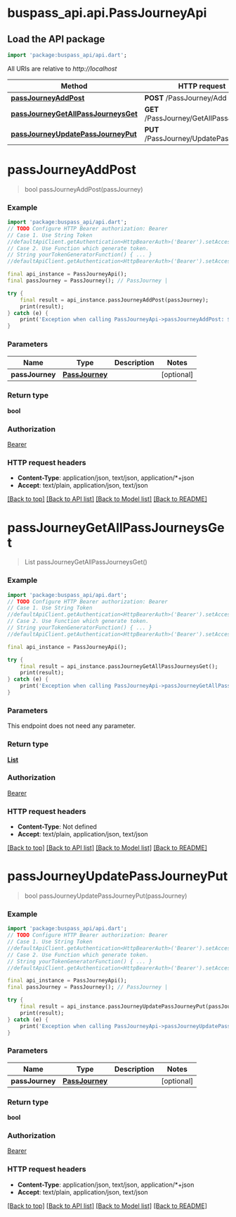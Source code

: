 # buspass_api.api.PassJourneyApi

## Load the API package
```dart
import 'package:buspass_api/api.dart';
```

All URIs are relative to *http://localhost*

Method | HTTP request | Description
------------- | ------------- | -------------
[**passJourneyAddPost**](PassJourneyApi.md#passjourneyaddpost) | **POST** /PassJourney/Add | 
[**passJourneyGetAllPassJourneysGet**](PassJourneyApi.md#passjourneygetallpassjourneysget) | **GET** /PassJourney/GetAllPassJourneys | 
[**passJourneyUpdatePassJourneyPut**](PassJourneyApi.md#passjourneyupdatepassjourneyput) | **PUT** /PassJourney/UpdatePassJourney | 


# **passJourneyAddPost**
> bool passJourneyAddPost(passJourney)



### Example
```dart
import 'package:buspass_api/api.dart';
// TODO Configure HTTP Bearer authorization: Bearer
// Case 1. Use String Token
//defaultApiClient.getAuthentication<HttpBearerAuth>('Bearer').setAccessToken('YOUR_ACCESS_TOKEN');
// Case 2. Use Function which generate token.
// String yourTokenGeneratorFunction() { ... }
//defaultApiClient.getAuthentication<HttpBearerAuth>('Bearer').setAccessToken(yourTokenGeneratorFunction);

final api_instance = PassJourneyApi();
final passJourney = PassJourney(); // PassJourney | 

try {
    final result = api_instance.passJourneyAddPost(passJourney);
    print(result);
} catch (e) {
    print('Exception when calling PassJourneyApi->passJourneyAddPost: $e\n');
}
```

### Parameters

Name | Type | Description  | Notes
------------- | ------------- | ------------- | -------------
 **passJourney** | [**PassJourney**](PassJourney.md)|  | [optional] 

### Return type

**bool**

### Authorization

[Bearer](../README.md#Bearer)

### HTTP request headers

 - **Content-Type**: application/json, text/json, application/*+json
 - **Accept**: text/plain, application/json, text/json

[[Back to top]](#) [[Back to API list]](../README.md#documentation-for-api-endpoints) [[Back to Model list]](../README.md#documentation-for-models) [[Back to README]](../README.md)

# **passJourneyGetAllPassJourneysGet**
> List<PassJourney> passJourneyGetAllPassJourneysGet()



### Example
```dart
import 'package:buspass_api/api.dart';
// TODO Configure HTTP Bearer authorization: Bearer
// Case 1. Use String Token
//defaultApiClient.getAuthentication<HttpBearerAuth>('Bearer').setAccessToken('YOUR_ACCESS_TOKEN');
// Case 2. Use Function which generate token.
// String yourTokenGeneratorFunction() { ... }
//defaultApiClient.getAuthentication<HttpBearerAuth>('Bearer').setAccessToken(yourTokenGeneratorFunction);

final api_instance = PassJourneyApi();

try {
    final result = api_instance.passJourneyGetAllPassJourneysGet();
    print(result);
} catch (e) {
    print('Exception when calling PassJourneyApi->passJourneyGetAllPassJourneysGet: $e\n');
}
```

### Parameters
This endpoint does not need any parameter.

### Return type

[**List<PassJourney>**](PassJourney.md)

### Authorization

[Bearer](../README.md#Bearer)

### HTTP request headers

 - **Content-Type**: Not defined
 - **Accept**: text/plain, application/json, text/json

[[Back to top]](#) [[Back to API list]](../README.md#documentation-for-api-endpoints) [[Back to Model list]](../README.md#documentation-for-models) [[Back to README]](../README.md)

# **passJourneyUpdatePassJourneyPut**
> bool passJourneyUpdatePassJourneyPut(passJourney)



### Example
```dart
import 'package:buspass_api/api.dart';
// TODO Configure HTTP Bearer authorization: Bearer
// Case 1. Use String Token
//defaultApiClient.getAuthentication<HttpBearerAuth>('Bearer').setAccessToken('YOUR_ACCESS_TOKEN');
// Case 2. Use Function which generate token.
// String yourTokenGeneratorFunction() { ... }
//defaultApiClient.getAuthentication<HttpBearerAuth>('Bearer').setAccessToken(yourTokenGeneratorFunction);

final api_instance = PassJourneyApi();
final passJourney = PassJourney(); // PassJourney | 

try {
    final result = api_instance.passJourneyUpdatePassJourneyPut(passJourney);
    print(result);
} catch (e) {
    print('Exception when calling PassJourneyApi->passJourneyUpdatePassJourneyPut: $e\n');
}
```

### Parameters

Name | Type | Description  | Notes
------------- | ------------- | ------------- | -------------
 **passJourney** | [**PassJourney**](PassJourney.md)|  | [optional] 

### Return type

**bool**

### Authorization

[Bearer](../README.md#Bearer)

### HTTP request headers

 - **Content-Type**: application/json, text/json, application/*+json
 - **Accept**: text/plain, application/json, text/json

[[Back to top]](#) [[Back to API list]](../README.md#documentation-for-api-endpoints) [[Back to Model list]](../README.md#documentation-for-models) [[Back to README]](../README.md)

